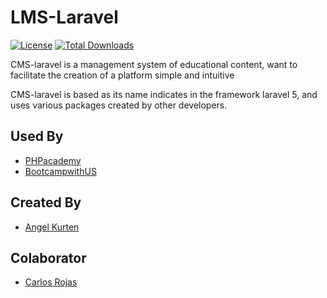# LMS-Laravel
[![License](https://poser.pugx.org/angelkurten/lms-laravel/license.svg)](https://packagist.org/packages/angelkurten/lms-laravel)
[![Total Downloads](https://img.shields.io/packagist/dt/angekurten/lms-laravel.svg)](https://packagist.org/packages/angelkurten/lms-laravel)

CMS-laravel is a management system of educational content, want to facilitate the creation of a platform simple and intuitive

CMS-laravel is based as its name indicates in the framework laravel 5, and uses various packages created by other developers.

Used By
-------------

+ [PHPacademy](http://phpacademy.co)
+ [BootcampwithUS](http://bootcampwith.us)


Created By
-----------

+ [Angel Kurten](http://twitter.com/AngelKurten)

Colaborator
---------
+ [Carlos Rojas](http://twitter.com/carlosrojas_o)
